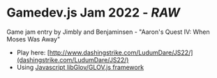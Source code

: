 Gamedev.js Jam 2022 - _RAW_
============================

Game jam entry by Jimbly and Benjaminsen - "Aaron's Quest IV: When Moses Was Away"

* Play here: [http://www.dashingstrike.com/LudumDare/JS22/](dashingstrike.com/LudumDare/JS22/)
* Using [Javascript libGlov/GLOV.js framework](https://github.com/Jimbly/glovjs)
